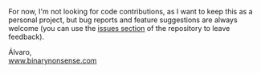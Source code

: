 For now, I'm not looking for code contributions, as I want to keep this as a personal project, but bug reports and feature suggestions are always welcome (you can use the [issues section](https://github.com/binarynonsense/comic-template-maker/issues) of the repository to leave feedback).

Álvaro,  
www.binarynonsense.com
